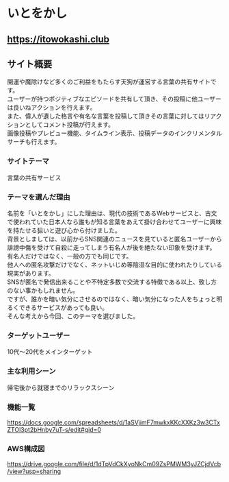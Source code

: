 # いとをかし

## https://itowokashi.club

## サイト概要
開運や魔除けなど多くのご利益をもたらす天狗が運営する言葉の共有サイトです。  
ユーザーが持つポジティブなエピソードを共有して頂き、その投稿に他ユーザーは良いねアクションを行えます。  
また、偉人が遺した格言や有名な言葉を投稿して頂きその言葉に対してはリアクションとしてコメント投稿が行えます。  
画像投稿やプレビュー機能、タイムライン表示、投稿データのインクリメンタルサーチも行えます。  

### サイトテーマ
言葉の共有サービス

### テーマを選んだ理由
名前を「いとをかし」にした理由は、現代の技術であるWebサービスと、古文で使われていた日本人なら誰もが知る言葉をあえて掛け合わせてユーザーに興味を持たせる狙いと遊び心から付けました。  
背景としましては、以前からSNS関連のニュースを見ていると匿名ユーザーから誹謗中傷を受けて自殺に走ってしまう有名人が後を絶たない印象を受けます。  
有名人だけではなく、一般の方でも同じです。   
他人への匿名攻撃だけでなく、ネットいじめ等陰湿な目的に使われたりしている現実があります。  
SNSが匿名で発信出来ることや不特定多数で交流する特徴である以上、致し方のない事かもしれません。  
ですが、誰かを暗い気分にさせるのではなく、暗い気分になった人をちょっと明るくできるサービスがあっても良い。  
そんな考えから今回、このテーマを選びました。  

### ターゲットユーザー
10代〜20代をメインターゲット

### 主な利用シーン
帰宅後から就寝までのリラックスシーン

### 機能一覧
https://docs.google.com/spreadsheets/d/1aSVjimF7mwkxKKcXXKz3w3CTxZTOl3pt2bHnby7uT-s/edit#gid=0

### AWS構成図
https://drive.google.com/file/d/1dTpVdCkXyoNkCm09ZsPMWM3yJZCjdVcb/view?usp=sharing
